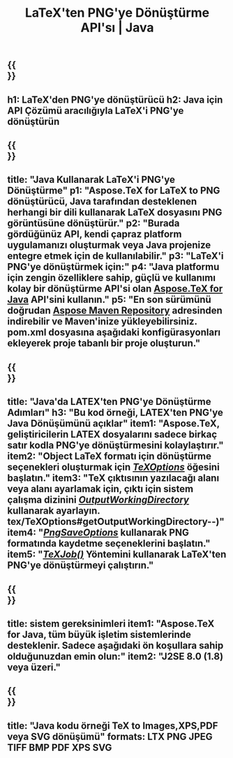 ﻿---
translation: true
template: /_templates/_conversion-child-java.md
title: LaTeX'ten PNG'ye Dönüştürme API'sı | Java
description: LaTeX'ten PNG'ye dönüştürme işlevi. Bu şirket içi Java kitaplığını projenize entegre edin veya LaTeX'i PNG'ye dönüştürmek için platformlar arası uygulamaları kullanın.
keywords: lateksten png'ye api java, latex2png entegrasyonu
url: /java/conversion/latex-to-png/
family: tex
platformtag: java
feature: conversion
informat: LATEX
outformat: PNG
otherformats: BMP TIFF JPEG PDF
---

{{<section banner>}}
---
h1: LaTeX'den PNG'ye dönüştürücü
h2: Java için API Çözümü aracılığıyla LaTeX'i PNG'ye dönüştürün
---

{{<section overview>}}
---
title: "Java Kullanarak LaTeX'i PNG'ye Dönüştürme"
p1: "Aspose.TeX for LaTeX to PNG dönüştürücü, Java tarafından desteklenen herhangi bir dili kullanarak LaTeX dosyasını PNG görüntüsüne dönüştürür."
p2: "Burada gördüğünüz API, kendi çapraz platform uygulamanızı oluşturmak veya Java projenize entegre etmek için de kullanılabilir."
p3: "LaTeX'i PNG'ye dönüştürmek için:"
p4: "Java platformu için zengin özelliklere sahip, güçlü ve kullanımı kolay bir dönüştürme API'si olan [Aspose.TeX for Java](https://products.aspose.com/tex/java) API'sini kullanın."
p5: "En son sürümünü doğrudan [Aspose Maven Repository](https://repository.aspose.com/tex/) adresinden indirebilir ve Maven'inize yükleyebilirsiniz. pom.xml dosyasına aşağıdaki konfigürasyonları ekleyerek proje tabanlı bir proje oluşturun."
---

{{<section feature1>}}
---
title: "Java'da LATEX'ten PNG'ye Dönüştürme Adımları"
h3: "Bu kod örneği, LATEX'ten PNG'ye Java Dönüşümünü açıklar"
item1: "Aspose.TeX, geliştiricilerin LATEX dosyalarını sadece birkaç satır kodla PNG'ye dönüştürmesini kolaylaştırır."
item2: "Object LaTeX formatı için dönüştürme seçenekleri oluşturmak için [*TeXOptions*](https://reference.aspose.com/tex/java/com.aspose.tex/TeXOptions) öğesini başlatın."
item3: "TeX çıktısının yazılacağı alanı veya alanı ayarlamak için, çıktı için sistem çalışma dizinini [*OutputWorkingDirectory*](https://reference.aspose.com/tex/java/com.aspose) kullanarak ayarlayın. tex/TeXOptions#getOutputWorkingDirectory--)"
item4: "[*PngSaveOptions*](https://reference.aspose.com/tex/java/com.aspose.tex.rendering/PngSaveOptions) kullanarak PNG formatında kaydetme seçeneklerini başlatın."
item5: "[*TeXJob()*](https://reference.aspose.com/tex/java/com.aspose.tex/TeXJob) Yöntemini kullanarak LaTeX'ten PNG'ye dönüştürmeyi çalıştırın."
---

{{<section feature2>}}
---
title: sistem gereksinimleri
item1: "Aspose.TeX for Java, tüm büyük işletim sistemlerinde desteklenir. Sadece aşağıdaki ön koşullara sahip olduğunuzdan emin olun:"
item2: "J2SE 8.0 (1.8) veya üzeri."
---

{{<section widget>}}
---
title: "Java kodu örneği TeX to Images,XPS,PDF veya SVG dönüşümü"
formats: LTX PNG JPEG TIFF BMP PDF XPS SVG
---